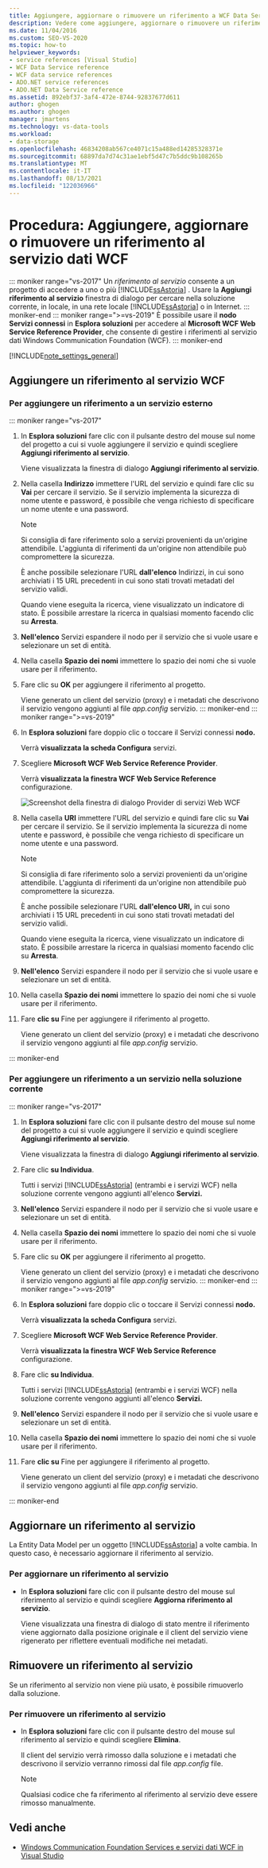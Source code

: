 ```yaml
---
title: Aggiungere, aggiornare o rimuovere un riferimento a WCF Data Services
description: Vedere come aggiungere, aggiornare o rimuovere un riferimento al servizio dati Windows Communication Foundation (WCF).
ms.date: 11/04/2016
ms.custom: SEO-VS-2020
ms.topic: how-to
helpviewer_keywords:
- service references [Visual Studio]
- WCF Data Service reference
- WCF data service references
- ADO.NET service references
- ADO.NET Data Service reference
ms.assetid: 892ebf37-3af4-472e-8744-92837677d611
author: ghogen
ms.author: ghogen
manager: jmartens
ms.technology: vs-data-tools
ms.workload:
- data-storage
ms.openlocfilehash: 46834208ab567ce4071c15a488ed14285328371e
ms.sourcegitcommit: 68897da7d74c31ae1ebf5d47c7b5ddc9b108265b
ms.translationtype: MT
ms.contentlocale: it-IT
ms.lasthandoff: 08/13/2021
ms.locfileid: "122036966"
---
```

# <a name="how-to-add-update-or-remove-a-wcf-data-service-reference"></a>Procedura: Aggiungere, aggiornare o rimuovere un riferimento al servizio dati WCF

::: moniker range="vs-2017"
Un *riferimento al servizio* consente a un progetto di accedere a uno o più [!INCLUDE[ssAstoria](../data-tools/includes/ssastoria_md.md)] . Usare la **Aggiungi riferimento al servizio** finestra di dialogo per cercare nella soluzione corrente, in locale, in una rete locale [!INCLUDE[ssAstoria](../data-tools/includes/ssastoria_md.md)] o in Internet.
::: moniker-end
::: moniker range=">=vs-2019"
È possibile usare il **nodo Servizi connessi** in **Esplora soluzioni** per accedere al **Microsoft WCF Web Service Reference Provider**, che consente di gestire i riferimenti al servizio dati Windows Communication Foundation (WCF).
::: moniker-end

[!INCLUDE[note_settings_general](../data-tools/includes/note_settings_general_md.md)]

## <a name="add-a-wcf-service-reference"></a>Aggiungere un riferimento al servizio WCF

### <a name="to-add-a-reference-to-an-external-service"></a>Per aggiungere un riferimento a un servizio esterno

::: moniker range="vs-2017"

1. In **Esplora soluzioni** fare clic con il pulsante destro del mouse sul nome del progetto a cui si vuole aggiungere il servizio e quindi scegliere **Aggiungi riferimento al servizio**.

   Viene visualizzata la finestra di dialogo **Aggiungi riferimento al servizio**.

1. Nella casella **Indirizzo** immettere l'URL del servizio e quindi fare clic su **Vai** per cercare il servizio. Se il servizio implementa la sicurezza di nome utente e password, è possibile che venga richiesto di specificare un nome utente e una password.

    > [!NOTE]
    > Si consiglia di fare riferimento solo a servizi provenienti da un'origine attendibile. L'aggiunta di riferimenti da un'origine non attendibile può compromettere la sicurezza.

     È anche possibile selezionare l'URL **dall'elenco** Indirizzi, in cui sono archiviati i 15 URL precedenti in cui sono stati trovati metadati del servizio validi.

     Quando viene eseguita la ricerca, viene visualizzato un indicatore di stato. È possibile arrestare la ricerca in qualsiasi momento facendo clic su **Arresta**.

1. **Nell'elenco** Servizi espandere il nodo per il servizio che si vuole usare e selezionare un set di entità.

1. Nella casella **Spazio dei nomi** immettere lo spazio dei nomi che si vuole usare per il riferimento.

1. Fare clic su **OK** per aggiungere il riferimento al progetto.

     Viene generato un client del servizio (proxy) e i metadati che descrivono il servizio vengono aggiunti al file *app.config* servizio.
::: moniker-end
::: moniker range=">=vs-2019"
1. In **Esplora soluzioni** fare doppio clic o toccare il Servizi connessi **nodo.**

   Verrà **visualizzata la scheda Configura** servizi.

1. Scegliere **Microsoft WCF Web Service Reference Provider**.

   Verrà **visualizzata la finestra WCF Web Service Reference** configurazione.

   ![Screenshot della finestra di dialogo Provider di servizi Web WCF](media/vs-2019/configure-wcf-web-service-reference-dialog.png)


1. Nella casella **URI** immettere l'URL del servizio e quindi fare clic su **Vai** per cercare il servizio. Se il servizio implementa la sicurezza di nome utente e password, è possibile che venga richiesto di specificare un nome utente e una password.

    > [!NOTE]
    > Si consiglia di fare riferimento solo a servizi provenienti da un'origine attendibile. L'aggiunta di riferimenti da un'origine non attendibile può compromettere la sicurezza.

     È anche possibile selezionare l'URL **dall'elenco URI,** in cui sono archiviati i 15 URL precedenti in cui sono stati trovati metadati del servizio validi.

     Quando viene eseguita la ricerca, viene visualizzato un indicatore di stato. È possibile arrestare la ricerca in qualsiasi momento facendo clic su **Arresta**.

1. **Nell'elenco** Servizi espandere il nodo per il servizio che si vuole usare e selezionare un set di entità.

1. Nella casella **Spazio dei nomi** immettere lo spazio dei nomi che si vuole usare per il riferimento.

1. Fare **clic su** Fine per aggiungere il riferimento al progetto.

     Viene generato un client del servizio (proxy) e i metadati che descrivono il servizio vengono aggiunti al file *app.config* servizio.

::: moniker-end

### <a name="to-add-a-reference-to-a-service-in-the-current-solution"></a>Per aggiungere un riferimento a un servizio nella soluzione corrente

::: moniker range="vs-2017"

1. In **Esplora soluzioni** fare clic con il pulsante destro del mouse sul nome del progetto a cui si vuole aggiungere il servizio e quindi scegliere **Aggiungi riferimento al servizio**.

    Viene visualizzata la finestra di dialogo **Aggiungi riferimento al servizio**.

1. Fare clic **su Individua**.

    Tutti i servizi [!INCLUDE[ssAstoria](../data-tools/includes/ssastoria_md.md)] (entrambi e i servizi WCF) nella soluzione corrente vengono aggiunti all'elenco **Servizi.**

1. **Nell'elenco** Servizi espandere il nodo per il servizio che si vuole usare e selezionare un set di entità.

1. Nella casella **Spazio dei nomi** immettere lo spazio dei nomi che si vuole usare per il riferimento.

1. Fare clic su **OK** per aggiungere il riferimento al progetto.

    Viene generato un client del servizio (proxy) e i metadati che descrivono il servizio vengono aggiunti al file *app.config* servizio.
::: moniker-end
::: moniker range=">=vs-2019"
1. In **Esplora soluzioni** fare doppio clic o toccare il Servizi connessi **nodo.** 

   Verrà **visualizzata la scheda Configura** servizi.

1. Scegliere **Microsoft WCF Web Service Reference Provider**.

   Verrà **visualizzata la finestra WCF Web Service Reference** configurazione.

1. Fare clic **su Individua**.

    Tutti i servizi [!INCLUDE[ssAstoria](../data-tools/includes/ssastoria_md.md)] (entrambi e i servizi WCF) nella soluzione corrente vengono aggiunti all'elenco **Servizi.**

1. **Nell'elenco** Servizi espandere il nodo per il servizio che si vuole usare e selezionare un set di entità.

1. Nella casella **Spazio dei nomi** immettere lo spazio dei nomi che si vuole usare per il riferimento.

1. Fare **clic su** Fine per aggiungere il riferimento al progetto.

    Viene generato un client del servizio (proxy) e i metadati che descrivono il servizio vengono aggiunti al file *app.config* servizio.

::: moniker-end

## <a name="update-a-service-reference"></a>Aggiornare un riferimento al servizio

La Entity Data Model per un oggetto [!INCLUDE[ssAstoria](../data-tools/includes/ssastoria_md.md)] a volte cambia. In questo caso, è necessario aggiornare il riferimento al servizio.

### <a name="to-update-a-service-reference"></a>Per aggiornare un riferimento al servizio

- In **Esplora soluzioni** fare clic con il pulsante destro del mouse sul riferimento al servizio e quindi scegliere **Aggiorna riferimento al servizio**.

     Viene visualizzata una finestra di dialogo di stato mentre il riferimento viene aggiornato dalla posizione originale e il client del servizio viene rigenerato per riflettere eventuali modifiche nei metadati.

## <a name="remove-a-service-reference"></a>Rimuovere un riferimento al servizio

Se un riferimento al servizio non viene più usato, è possibile rimuoverlo dalla soluzione.

### <a name="to-remove-a-service-reference"></a>Per rimuovere un riferimento al servizio

- In **Esplora soluzioni** fare clic con il pulsante destro del mouse sul riferimento al servizio e quindi scegliere **Elimina**.

     Il client del servizio verrà rimosso dalla soluzione e i metadati che descrivono il servizio verranno rimossi dal file *app.config* file.

    > [!NOTE]
    > Qualsiasi codice che fa riferimento al riferimento al servizio deve essere rimosso manualmente.

## <a name="see-also"></a>Vedi anche

- [Windows Communication Foundation Services e servizi dati WCF in Visual Studio](../data-tools/windows-communication-foundation-services-and-wcf-data-services-in-visual-studio.md)
